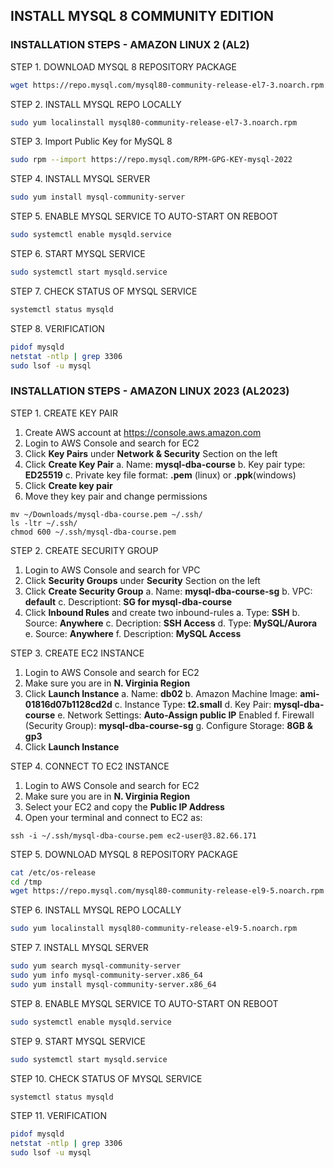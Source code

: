 ## INSTALL MYSQL 8 COMMUNITY EDITION

### INSTALLATION STEPS - AMAZON LINUX 2 (AL2)
STEP 1. DOWNLOAD MYSQL 8 REPOSITORY PACKAGE
```sh
wget https://repo.mysql.com/mysql80-community-release-el7-3.noarch.rpm
```

STEP 2. INSTALL MYSQL REPO LOCALLY
```sh
sudo yum localinstall mysql80-community-release-el7-3.noarch.rpm
```

STEP 3. Import Public Key for MySQL 8
```sh
sudo rpm --import https://repo.mysql.com/RPM-GPG-KEY-mysql-2022
```

STEP 4. INSTALL MYSQL SERVER
```sh
sudo yum install mysql-community-server
```

STEP 5. ENABLE MYSQL SERVICE TO AUTO-START ON REBOOT
```sh
sudo systemctl enable mysqld.service
```

STEP 6. START MYSQL SERVICE
```sh
sudo systemctl start mysqld.service
```

STEP 7. CHECK STATUS OF MYSQL SERVICE
```sh
systemctl status mysqld
```

STEP 8. VERIFICATION
```sh
pidof mysqld
netstat -ntlp | grep 3306
sudo lsof -u mysql
```


### INSTALLATION STEPS - AMAZON LINUX 2023 (AL2023)

STEP 1. CREATE KEY PAIR

1. Create AWS account at https://console.aws.amazon.com
2. Login to AWS Console and search for EC2
3. Click **Key Pairs** under **Network & Security** Section on the left
4. Click **Create Key Pair**
   a. Name: **mysql-dba-course**
   b. Key pair type: **ED25519**
   c. Private key file format: **.pem** (linux) or **.ppk**(windows)
 5. Click **Create key pair**
 6. Move they key pair and change permissions
```
mv ~/Downloads/mysql-dba-course.pem ~/.ssh/
ls -ltr ~/.ssh/
chmod 600 ~/.ssh/mysql-dba-course.pem
```

STEP 2. CREATE SECURITY GROUP
1. Login to AWS Console and search for VPC
2. Click **Security Groups** under **Security** Section on the left
3. Click **Create Security Group**
   a. Name: **mysql-dba-course-sg**
   b. VPC: **default**
   c. Descriptiont: **SG for mysql-dba-course**
 4. Click **Inbound Rules** and create two inbound-rules
    a. Type: **SSH**
    b. Source: **Anywhere**
    c. Decription: **SSH Access**
    d. Type: **MySQL/Aurora**
    e. Source: **Anywhere**
    f. Description: **MySQL Access**


STEP 3. CREATE EC2 INSTANCE
1. Login to AWS Console and search for EC2
2. Make sure you are in **N. Virginia Region**
3. Click **Launch Instance**
   a. Name: **db02**
   b. Amazon Machine Image: **ami-01816d07b1128cd2d**
   c. Instance Type: **t2.small**
   d. Key Pair: **mysql-dba-course**
   e. Network Settings: **Auto-Assign public IP** Enabled
   f. Firewall (Security Group): **mysql-dba-course-sg**
   g. Configure Storage: **8GB & gp3**
 4. Click **Launch Instance**


STEP 4. CONNECT TO EC2 INSTANCE
1. Login to AWS Console and search for EC2
2. Make sure you are in **N. Virginia Region**
3. Select your EC2 and copy the **Public IP Address**
4. Open your terminal and connect to EC2 as:
```
ssh -i ~/.ssh/mysql-dba-course.pem ec2-user@3.82.66.171
```


STEP 5. DOWNLOAD MYSQL 8 REPOSITORY PACKAGE
```sh
cat /etc/os-release
cd /tmp
wget https://repo.mysql.com/mysql80-community-release-el9-5.noarch.rpm
```

STEP 6. INSTALL MYSQL REPO LOCALLY
```sh
sudo yum localinstall mysql80-community-release-el9-5.noarch.rpm
```


STEP 7. INSTALL MYSQL SERVER
```sh
sudo yum search mysql-community-server
sudo yum info mysql-community-server.x86_64
sudo yum install mysql-community-server.x86_64
```

STEP 8. ENABLE MYSQL SERVICE TO AUTO-START ON REBOOT
```sh
sudo systemctl enable mysqld.service
```

STEP 9. START MYSQL SERVICE
```sh
sudo systemctl start mysqld.service
```

STEP 10. CHECK STATUS OF MYSQL SERVICE
```sh
systemctl status mysqld
```

STEP 11. VERIFICATION
```sh
pidof mysqld
netstat -ntlp | grep 3306
sudo lsof -u mysql
```
